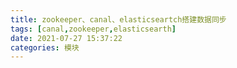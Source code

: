 ```yaml
---
title: zookeeper、canal、elasticseartch搭建数据同步
tags: [canal,zookeeper,elasticsearth]
date: 2021-07-27 15:37:22
categories: 模块
---
```


